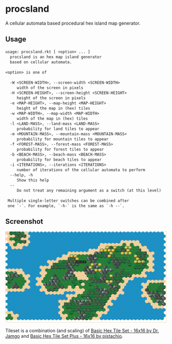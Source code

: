 procsland
===========
A cellular automata based procedural hex island map generator.

## Usage
```
usage: procsland.rkt [ <option> ... ]
  procsland is an hex map island generator
  based on cellular automata.

<option> is one of

  -W <SCREEN-WIDTH>, --screen-width <SCREEN-WIDTH>
     width of the screen in pixels
  -H <SCREEN-HEIGHT>, --screen-height <SCREEN-HEIGHT>
     height of the screen in pixels
  -e <MAP-HEIGHT>, --map-height <MAP-HEIGHT>
     height of the map in (hex) tiles
  -w <MAP-WIDTH>, --map-width <MAP-WIDTH>
     width of the map in (hex) tiles
  -l <LAND-MASS>, --land-mass <LAND-MASS>
     probability for land tiles to appear
  -m <MOUNTAIN-MASS>, --mountain-mass <MOUNTAIN-MASS>
     probability for mountain tiles to appear
  -f <FOREST-MASS>, --forest-mass <FOREST-MASS>
     probability for forest tiles to appear
  -b <BEACH-MASS>, --beach-mass <BEACH-MASS>
     probability for beach tiles to appear
  -i <ITERATIONS>, --iterations <ITERATIONS>
     number of iterations of the cellular automata to perform
  --help, -h
     Show this help
  --
     Do not treat any remaining argument as a switch (at this level)

 Multiple single-letter switches can be combined after
 one `-`. For example, `-h-` is the same as `-h --`.
```
## Screenshot

![screenshot of procsland in action](resources/images/screenshot.png)

Tileset is a combination (and scaling) of [Basic Hex Tile Set - 16x16 by Dr. Jamgo](https://opengameart.org/content/basic-hex-tile-set-16x16) and [Basic Hex Tile Set Plus - 16x16 by pistachio](https://opengameart.org/content/basic-hex-tile-set-plus-16x16).
